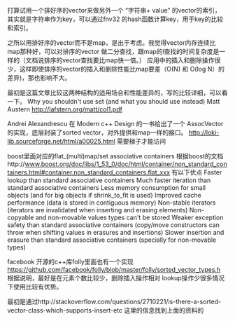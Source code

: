 
打算试用一个排好序的vector来做另外一个 “字符串+ value” 的vector的索引， 其实就是字符串作为key，可以通过fnv32  的hash函数计算key，用于key的比较和索引。

之所以用排好序的vector而不是map，是出于考虑。我觉得vector内存连续比map那种好，可以对排序的vector 做二分查找，跟map的l查找的时间复杂度是一样的（文档说排序的vector查找要比map快一倍。） 应用中的插入和删除操作很少，这样即使排序的vector的插入和删除性能比map要差（O(N) 和 O(log N）的差异)，那也影响不大。

最初是这篇文章比较这两种结构的适用场合和性能差异的，写的比较详细，可以看一下。
Why you shouldn't use set (and what you should use instead)
Matt Austern
 http://lafstern.org/matt/col1.pdf 

Andrei Alexandrescu 在 Modern c++ Design 的一书给出了一个 AssocVector 的实现，底层封装了sorted vector，对外提供和map一样的接口。
http://loki-lib.sourceforge.net/html/a00025.html    需要梯子才能访问

boost里面对应的flat_(multi)map/set associative containers
根据boost的文档http://www.boost.org/doc/libs/1_53_0/doc/html/container/non_standard_containers.html#container.non_standard_containers.flat_xxx
有以下优点
Faster lookup than standard associative containers
Much faster iteration than standard associative containers
Less memory consumption for small objects (and for big objects if shrink_to_fit is used)
Improved cache performance (data is stored in contiguous memory)
Non-stable iterators (iterators are invalidated when inserting and erasing elements)
Non-copyable and non-movable values types can't be stored
Weaker exception safety than standard associative containers (copy/move constructors can throw when shifting values in erasures and insertions)
Slower insertion and erasure than standard associative containers (specially for non-movable types)

facebook 开源的c++库folly里面也有一个实现
 https://github.com/facebook/folly/blob/master/folly/sorted_vector_types.h
根据说明，最好是在元素个数比较少，删除插入操作相对 lookup操作少很多情况下使用比较有优势。

最初是通过http://stackoverflow.com/questions/2710221/is-there-a-sorted-vector-class-which-supports-insert-etc  这里的信息找到上面的资料的
